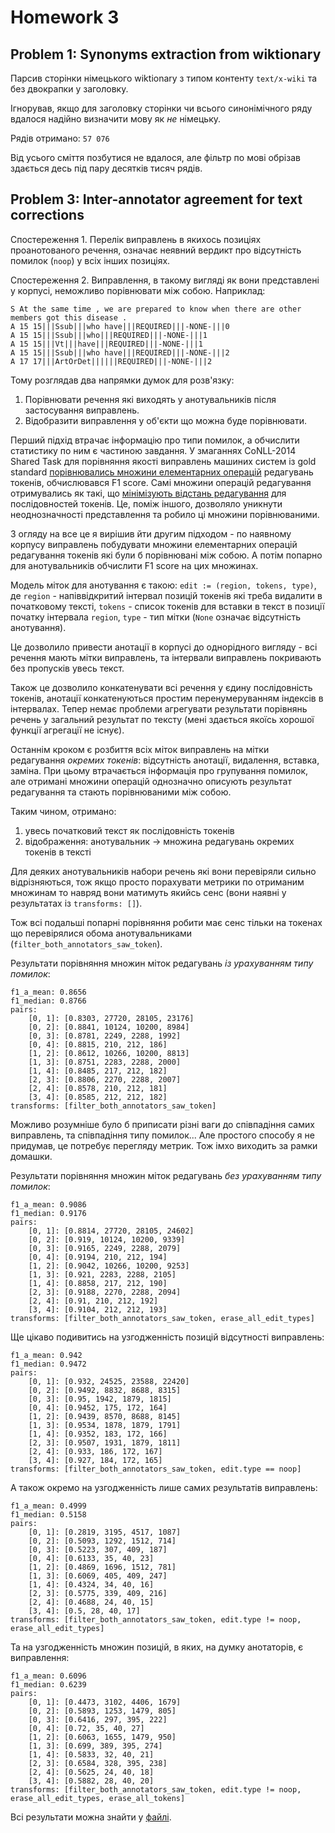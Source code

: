 
# Homework 3

## Problem 1: Synonyms extraction from wiktionary

Парсив сторінки німецького wiktionary з типом контенту `text/x-wiki` та без двокрапки у заголовку.

Ігнорував, якщо для заголовку сторінки чи всього синонімічного ряду вдалося
надійно визначити мову як *не* німецьку.

Рядів отримано: `57 076`

Від усього сміття позбутися не вдалося, але фільтр по мові обрізав
здається десь під пару десятків тисяч рядів.


## Problem 3: Inter-annotator agreement for text corrections

Спостереження 1. Перелік виправлень в якихось позиціях проанотованого речення,
означає неявний вердикт про відсутність помилок (`noop`) у всіх інших позиціях.

Спостереження 2. Виправлення, в такому вигляді як вони представлені у корпусі,
неможливо порівнювати між собою. Наприклад:

    S At the same time , we are prepared to know when there are other members got this disease .
    A 15 15|||Ssub|||who have|||REQUIRED|||-NONE-|||0
    A 15 15|||Ssub|||who|||REQUIRED|||-NONE-|||1
    A 15 15|||Vt|||have|||REQUIRED|||-NONE-|||1
    A 15 15|||Ssub|||who have|||REQUIRED|||-NONE-|||2
    A 17 17|||ArtOrDet||||||REQUIRED|||-NONE-|||2

Тому розглядав два напрямки думок для розв'язку:
1. Порівнювати речення які виходять у анотувальників після застосування виправлень.
2. Відобразити виправлення у об'єкти що можна буде порівнювати.

Перший підхід втрачає інформацію про типи помилок, а обчислити статистику по ним є частиною завдання.
У змаганнях CoNLL-2014 Shared Task для порівняння якості виправлень машиних систем із gold standard
[порівнювались множини елементарних операцій][1] редагувань токенів, обчислювався F1 score.
Самі множини операцій редагування отримувались як такі, що
[мінімізують відстань редагування][2] для послідовностей токенів.
Це, поміж іншого, дозволяло уникнути неоднозначності представлення та робило ці множини порівнюваними.

[1]: https://www.aclweb.org/anthology/W14-1701/
[2]: https://www.aclweb.org/anthology/N12-1067/

З огляду на все це я вирішив йти другим підходом - по наявному корпусу виправлень побудувати множини
елементарних операцій редагування токенів які були б порівнювані між собою.
А потім попарно для анотувальників обчислити F1 score на цих множинах.

Модель міток для анотування є такою: `edit := (region, tokens, type)`, де
`region` - напіввідкритий інтервал позицій токенів які треба видалити в початковому тексті,
`tokens` - список токенів для вставки в текст в позиції початку інтервала `region`,
`type` - тип мітки (`None` означає відсутність анотування).

Це дозволило привести анотації в корпусі до однорідного вигляду -
всі речення мають мітки виправлень, та інтервали виправлень покривають без пропусків увесь текст.

Також це дозволило конкатенувати всі речення у єдину послідовність токенів,
анотації конкатенуються простим перенумеруванням індексів в інтервалах.
Тепер немає проблеми агрегувати результати порівнянь речень у загальний результат по тексту
(мені здається якоїсь хорошої функції агрегації не існує).

Останнім кроком є розбиття всіх міток виправлень на мітки редагування *окремих токенів*:
відсутність анотації, видалення, вставка, заміна.
При цьому втрачається інформація про групування помилок, але отримані множини
операцій однозначно описують результат редагування та стають порівнюваними між собою.

Таким чином, отримано:
1. увесь початковий текст як послідовність токенів
2. відображення: анотувальник → множина редагувань окремих токенів в тексті

Для деяких анотувальників набори речень які вони перевіряли сильно відрізняються,
тож якщо просто порахувати метрики по отриманим множинам то навряд вони матимуть
якийсь сенс (вони наявні у результатах із `transforms: []`).

Тож всі подальші попарні порівняння робити має сенс тільки на токенах що перевірялися
обома анотувальниками (`filter_both_annotators_saw_token`).

Результати порівняння множин міток редагувань *із урахуванням типу помилок*:

    f1_a_mean: 0.8656
    f1_median: 0.8766
    pairs:
        [0, 1]: [0.8303, 27720, 28105, 23176]
        [0, 2]: [0.8841, 10124, 10200, 8984]
        [0, 3]: [0.8781, 2249, 2288, 1992]
        [0, 4]: [0.8815, 210, 212, 186]
        [1, 2]: [0.8612, 10266, 10200, 8813]
        [1, 3]: [0.8751, 2283, 2288, 2000]
        [1, 4]: [0.8485, 217, 212, 182]
        [2, 3]: [0.8806, 2270, 2288, 2007]
        [2, 4]: [0.8578, 210, 212, 181]
        [3, 4]: [0.8585, 212, 212, 182]
    transforms: [filter_both_annotators_saw_token]

Можливо розумніше було б приписати різні ваги до співпадіння самих виправлень,
та співпадіння типу помилок... Але простого способу я не придумав, це потребує перегляду метрик.
Тож імхо виходить за рамки домашки.

Результати порівняння множин міток редагувань *без урахуванням типу помилок*:

    f1_a_mean: 0.9086
    f1_median: 0.9176
    pairs:
        [0, 1]: [0.8814, 27720, 28105, 24602]
        [0, 2]: [0.919, 10124, 10200, 9339]
        [0, 3]: [0.9165, 2249, 2288, 2079]
        [0, 4]: [0.9194, 210, 212, 194]
        [1, 2]: [0.9042, 10266, 10200, 9253]
        [1, 3]: [0.921, 2283, 2288, 2105]
        [1, 4]: [0.8858, 217, 212, 190]
        [2, 3]: [0.9188, 2270, 2288, 2094]
        [2, 4]: [0.91, 210, 212, 192]
        [3, 4]: [0.9104, 212, 212, 193]
    transforms: [filter_both_annotators_saw_token, erase_all_edit_types]

Ще цікаво подивитись на узгодженність позицій відсутності виправлень:

    f1_a_mean: 0.942
    f1_median: 0.9472
    pairs:
        [0, 1]: [0.932, 24525, 23588, 22420]
        [0, 2]: [0.9492, 8832, 8688, 8315]
        [0, 3]: [0.95, 1942, 1879, 1815]
        [0, 4]: [0.9452, 175, 172, 164]
        [1, 2]: [0.9439, 8570, 8688, 8145]
        [1, 3]: [0.9534, 1878, 1879, 1791]
        [1, 4]: [0.9352, 183, 172, 166]
        [2, 3]: [0.9507, 1931, 1879, 1811]
        [2, 4]: [0.933, 186, 172, 167]
        [3, 4]: [0.927, 184, 172, 165]
    transforms: [filter_both_annotators_saw_token, edit.type == noop]

А також окремо на узгодженність лише самих результатів виправлень:

    f1_a_mean: 0.4999
    f1_median: 0.5158
    pairs:
        [0, 1]: [0.2819, 3195, 4517, 1087]
        [0, 2]: [0.5093, 1292, 1512, 714]
        [0, 3]: [0.5223, 307, 409, 187]
        [0, 4]: [0.6133, 35, 40, 23]
        [1, 2]: [0.4869, 1696, 1512, 781]
        [1, 3]: [0.6069, 405, 409, 247]
        [1, 4]: [0.4324, 34, 40, 16]
        [2, 3]: [0.5775, 339, 409, 216]
        [2, 4]: [0.4688, 24, 40, 15]
        [3, 4]: [0.5, 28, 40, 17]
    transforms: [filter_both_annotators_saw_token, edit.type != noop, erase_all_edit_types]

Та на узгодженність множин позицій, в яких, на думку анотаторів, є виправлення:

    f1_a_mean: 0.6096
    f1_median: 0.6239
    pairs:
        [0, 1]: [0.4473, 3102, 4406, 1679]
        [0, 2]: [0.5893, 1253, 1479, 805]
        [0, 3]: [0.6416, 297, 395, 222]
        [0, 4]: [0.72, 35, 40, 27]
        [1, 2]: [0.6063, 1655, 1479, 950]
        [1, 3]: [0.699, 389, 395, 274]
        [1, 4]: [0.5833, 32, 40, 21]
        [2, 3]: [0.6584, 328, 395, 238]
        [2, 4]: [0.5625, 24, 40, 18]
        [3, 4]: [0.5882, 28, 40, 20]
    transforms: [filter_both_annotators_saw_token, edit.type != noop, erase_all_edit_types, erase_all_tokens]

Всі результати можна знайти у [файлі](./output/3.agreement.results.yaml).
